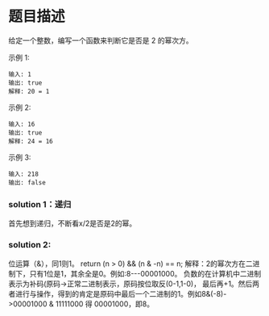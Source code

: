 # 题目描述
给定一个整数，编写一个函数来判断它是否是 2 的幂次方。

示例 1:

    输入: 1
    输出: true
    解释: 20 = 1
示例 2:
    
    输入: 16
    输出: true
    解释: 24 = 16
示例 3:
    
    输入: 218
    输出: false
    
### solution 1：递归
首先想到递归，不断看x/2是否是2的幂。

### solution 2:
位运算（&），同1则1。 return (n > 0) && (n & -n) == n;
解释：2的幂次方在二进制下，只有1位是1，其余全是0。例如:8---00001000。
负数的在计算机中二进制表示为补码(原码->正常二进制表示，原码按位取反(0-1,1-0)，
最后再+1。然后两者进行与操作，得到的肯定是原码中最后一个二进制的1。例如8&(-8)->00001000
 & 11111000 得 00001000，即8。

